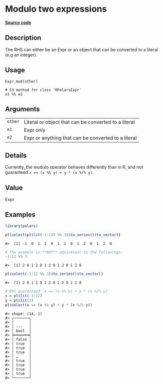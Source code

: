 
# Modulo two expressions

[**Source code**](https://github.com/pola-rs/r-polars/tree/0580dbe189881934960c63979bf59fc3448a21dc/R/expr__expr.R#L231)

## Description

The RHS can either be an Expr or an object that can be converted to a
literal (e.g an integer).

## Usage

<pre><code class='language-R'>Expr_mod(other)

# S3 method for class 'RPolarsExpr'
e1 %% e2
</code></pre>

## Arguments

<table>
<tr>
<td style="white-space: nowrap; font-family: monospace; vertical-align: top">
<code id="Expr_mod_:_other">other</code>
</td>
<td>
Literal or object that can be converted to a literal
</td>
</tr>
<tr>
<td style="white-space: nowrap; font-family: monospace; vertical-align: top">
<code id="Expr_mod_:_e1">e1</code>
</td>
<td>
Expr only
</td>
</tr>
<tr>
<td style="white-space: nowrap; font-family: monospace; vertical-align: top">
<code id="Expr_mod_:_e2">e2</code>
</td>
<td>
Expr or anything that can be converted to a literal
</td>
</tr>
</table>

## Details

Currently, the modulo operator behaves differently than in R, and not
guaranteed <code>x == (x %% y) + y \* (x %/% y)</code>.

## Value

Expr

## Examples

``` r
library(polars)

pl$select(pl$lit(-1:12) %% 3)$to_series()$to_vector()
```

    #>  [1] -1  0  1  2  0  1  2  0  1  2  0  1  2  0

``` r
# The example is **NOT** equivalent to the followings:
-1:12 %% 3
```

    #>  [1] 2 0 1 2 0 1 2 0 1 2 0 1 2 0

``` r
pl$select(-1:12 %% 3)$to_series()$to_vector()
```

    #>  [1] 2 0 1 2 0 1 2 0 1 2 0 1 2 0

``` r
# Not guaranteed `x == (x %% y) + y * (x %/% y)`
x = pl$lit(-1:12)
y = pl$lit(3)
pl$select(x == (x %% y) + y * (x %/% y))
```

    #> shape: (14, 1)
    #> ┌───────┐
    #> │       │
    #> │ ---   │
    #> │ bool  │
    #> ╞═══════╡
    #> │ false │
    #> │ true  │
    #> │ true  │
    #> │ true  │
    #> │ …     │
    #> │ true  │
    #> │ true  │
    #> │ true  │
    #> │ true  │
    #> └───────┘
